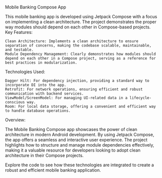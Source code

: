 Mobile Banking Compose App

This mobile banking app is developed using Jetpack Compose with a focus on implementing a clean architecture. The project demonstrates the proper way modules should depend on each other in Compose-based projects.
Key Features:

    Clean Architecture: Implements a clean architecture to ensure separation of concerns, making the codebase scalable, maintainable, and testable.
    Module Dependency Management: Clearly demonstrates how modules should depend on each other in a Compose project, serving as a reference for best practices in modularization.

Technologies Used:

    Dagger Hilt: For dependency injection, providing a standard way to incorporate DI into the app.
    Retrofit: For network operations, ensuring efficient and robust communication with backend services.
    ViewModel/ScreenModel: For managing UI-related data in a lifecycle-conscious way.
    Room: For local data storage, offering a convenient and efficient way to handle database operations.

Overview:

The Mobile Banking Compose app showcases the power of clean architecture in modern Android development. By using Jetpack Compose, the app offers a seamless and interactive user experience. The project highlights how to structure and manage module dependencies effectively, making it a valuable resource for developers looking to adopt clean architecture in their Compose projects.

Explore the code to see how these technologies are integrated to create a robust and efficient mobile banking application.
